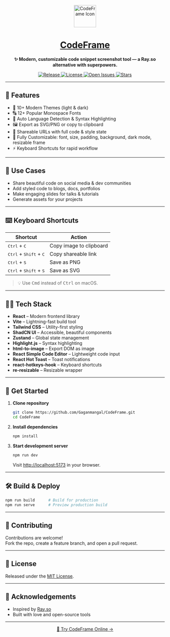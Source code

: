 <p align="center">
  <img src="https://img.icons8.com/ios-filled/50/code--v1.png" width="70" alt="CodeFrame Icon" />
</p>

<h1 align="center">
  <a href="https://code-ss.pages.dev/" target="_blank">CodeFrame</a>
</h1>

<p align="center"><b>✨ Modern, customizable code snippet screenshot tool — a Ray.so alternative with superpowers.</b></p>

<p align="center">
  <a href="https://github.com/Gaganmangal/CodeFrame/releases">
    <img src="https://img.shields.io/github/v/release/Gaganmangal/CodeFrame?style=flat-square&color=4F8CFF" alt="Release" />
  </a>
  <a href="https://github.com/Gaganmangal/CodeFrame/blob/main/LICENSE">
    <img src="https://img.shields.io/github/license/Gaganmangal/CodeFrame?style=flat-square&color=4ade80" alt="License" />
  </a>
  <a href="https://github.com/Gaganmangal/CodeFrame/issues">
    <img src="https://img.shields.io/github/issues/Gaganmangal/CodeFrame?style=flat-square&color=fdba74" alt="Open Issues" />
  </a>
  <a href="https://github.com/Gaganmangal/CodeFrame/stargazers">
    <img src="https://img.shields.io/github/stars/Gaganmangal/CodeFrame?style=flat-square&color=facc15" alt="Stars" />
  </a>
</p>

---

## 🚀 Features

- 🎨 10+ Modern Themes (light & dark)
- 🔠 12+ Popular Monospace Fonts
- 🧠 Auto Language Detection & Syntax Highlighting
- 🖼️ Export as SVG/PNG or copy to clipboard
- 🔗 Shareable URLs with full code & style state
- 🧩 Fully Customizable: font, size, padding, background, dark mode, resizable frame
- ⚡ Keyboard Shortcuts for rapid workflow

---

## 📸 Use Cases

- Share beautiful code on social media & dev communities
- Add styled code to blogs, docs, portfolios
- Make engaging slides for talks & tutorials
- Generate assets for your projects

---

## ⌨️ Keyboard Shortcuts

| Shortcut             | Action                    |
|----------------------|--------------------------|
| <kbd>Ctrl</kbd> + <kbd>C</kbd>           | Copy image to clipboard   |
| <kbd>Ctrl</kbd> + <kbd>Shift</kbd> + <kbd>C</kbd> | Copy shareable link        |
| <kbd>Ctrl</kbd> + <kbd>S</kbd>           | Save as PNG              |
| <kbd>Ctrl</kbd> + <kbd>Shift</kbd> + <kbd>S</kbd> | Save as SVG                |

> 💡 Use <kbd>Cmd</kbd> instead of <kbd>Ctrl</kbd> on macOS.

---

## 🧑‍💻 Tech Stack

- **React** – Modern frontend library
- **Vite** – Lightning-fast build tool
- **Tailwind CSS** – Utility-first styling
- **ShadCN UI** – Accessible, beautiful components
- **Zustand** – Global state management
- **Highlight.js** – Syntax highlighting
- **html-to-image** – Export DOM as image
- **React Simple Code Editor** – Lightweight code input
- **React Hot Toast** – Toast notifications
- **react-hotkeys-hook** – Keyboard shortcuts
- **re-resizable** – Resizable wrapper

---

## 🏁 Get Started

1. **Clone repository**
    ```bash
    git clone https://github.com/Gaganmangal/CodeFrame.git
    cd CodeFrame
    ```

2. **Install dependencies**
    ```bash
    npm install
    ```

3. **Start development server**
    ```bash
    npm run dev
    ```
    Visit [http://localhost:5173](http://localhost:5173) in your browser.

---

## 🛠️ Build & Deploy

```bash
npm run build      # Build for production
npm run serve      # Preview production build
```

---

## 🤝 Contributing

Contributions are welcome!  
Fork the repo, create a feature branch, and open a pull request.

---

## 📄 License

Released under the [MIT License](./LICENSE).

---

## 🙏 Acknowledgements

- Inspired by [Ray.so](https://ray.so)
- Built with love and open-source tools

---

<p align="center">
  <a href="https://code-ss.pages.dev/" target="_blank">
    🌈 Try CodeFrame Online →
  </a>
</p>
